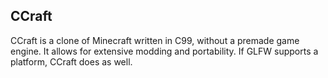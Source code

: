 ## CCraft
CCraft is a clone of Minecraft written in C99, without a premade game engine. It allows for extensive modding and portability. If GLFW supports a platform, CCraft does as well.
